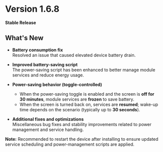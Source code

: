 # Version 1.6.8  
**Stable Release**

## What's New

- **Battery consumption fix**  
  Resolved an issue that caused elevated device battery drain.

- **Improved battery-saving script**  
  The power-saving script has been enhanced to better manage module services and reduce energy usage.

- **Power-saving behavior (toggle-controlled)**  
  - When the power-saving toggle is enabled and the screen is **off for 30 minutes**, module services are **frozen** to save battery.  
  - When the screen is turned back on, services are **resumed**; wake-up time depends on the scenario (typically up to **30 seconds**).

- **Additional fixes and optimizations**  
  Miscellaneous bug fixes and stability improvements related to power management and service handling.

**Note:** Recommended to restart the device after installing to ensure updated service scheduling and power-management scripts are applied.
